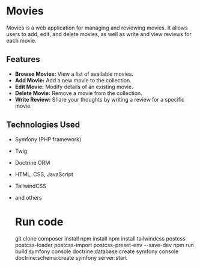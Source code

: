# Movies

Movies is a web application for managing and reviewing movies. It allows users to add, edit, and delete movies, as well as write and view reviews for each movie.

## Features

- **Browse Movies:** View a list of available movies.
- **Add Movie:** Add a new movie to the collection.
- **Edit Movie:** Modify details of an existing movie.
- **Delete Movie:** Remove a movie from the collection.
- **Write Review:** Share your thoughts by writing a review for a specific movie.

## Technologies Used

- Symfony (PHP framework)
- Twig
- Doctrine ORM
- HTML, CSS, JavaScript
- TailwindCSS
- and others

  # Run code
  git clone
  composer install
  npm install
  npm install tailwindcss postcss postcss-loader postcss-import postcss-preset-env --save-dev
  npm run build
  symfony console doctrine:database:create
  symfony console doctrine:schema:create
  symfony server:start
  
